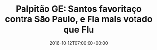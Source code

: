 ---
layout: post
title: "Palpitão GE: Santos favoritaço contra São Paulo, e Fla mais votado que Flu"
date: 2016-10-12T07:00:00+00:00
external_link: "http://globoesporte.globo.com/futebol/brasileirao-serie-a/noticia/2016/10/palpitao-ge-santos-favoritaco-contra-sao-paulo-e-fla-mais-votado-que-flu.html"
categories: news globo.com
---